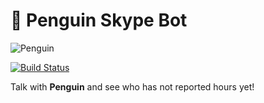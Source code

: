🐧 Penguin Skype Bot
====================
![Penguin](https://uitraining.zemoga.com/penguin-report/images/penguin-icon.png)

[![Build Status](http://jenkins.zemoga.com/jenkins/buildStatus/icon?job=zemoga-training/penguin/penguin-bot-ci)](http://jenkins.zemoga.com/jenkins/job/zemoga-training/penguin/penguin-bot-ci)

Talk with **Penguin** and see who has not reported hours yet!
